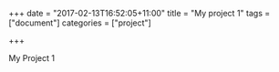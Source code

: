 +++
date = "2017-02-13T16:52:05+11:00"
title = "My project 1"
tags = ["document"]
categories = ["project"]

+++

My Project 1